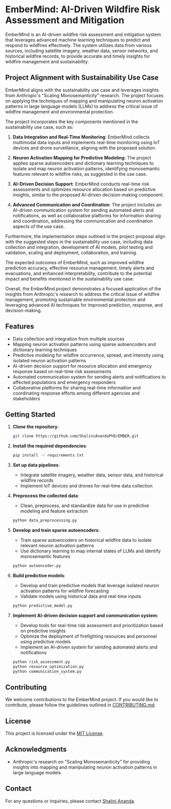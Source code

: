 # EmberMind: AI-Driven Wildfire Risk Assessment and Mitigation

EmberMind is an AI-driven wildfire risk assessment and mitigation system that leverages advanced machine learning techniques to predict and respond to wildfires effectively. The system utilizes data from various sources, including satellite imagery, weather data, sensor networks, and historical wildfire records, to provide accurate and timely insights for wildfire management and sustainability.

## Project Alignment with Sustainability Use Case
EmberMind aligns with the sustainability use case and leverages insights from Anthropic's "Scaling Monosemanticity" research. The project focuses on applying the techniques of mapping and manipulating neuron activation patterns in large language models (LLMs) to address the critical issue of wildfire management and environmental protection.

The project incorporates the key components mentioned in the sustainability use case, such as:

1. **Data Integration and Real-Time Monitoring**: EmberMind collects multimodal data inputs and implements real-time monitoring using IoT devices and drone surveillance, aligning with the proposed solution.

2. **Neuron Activation Mapping for Predictive Modeling**: The project applies sparse autoencoders and dictionary learning techniques to isolate and map neuron activation patterns, identifying monosemantic features relevant to wildfire risks, as suggested in the use case.

3. **AI-Driven Decision Support**: EmberMind conducts real-time risk assessments and optimizes resource allocation based on predictive insights, similar to the proposed AI-driven decision-making component.

4. **Advanced Communication and Coordination**: The project includes an AI-driven communication system for sending automated alerts and notifications, as well as collaborative platforms for information sharing and coordination, addressing the communication and coordination aspects of the use case.

Furthermore, the implementation steps outlined in the project proposal align with the suggested steps in the sustainability use case, including data collection and integration, development of AI models, pilot testing and validation, scaling and deployment, collaboration, and training.

The expected outcomes of EmberMind, such as improved wildfire prediction accuracy, effective resource management, timely alerts and evacuations, and enhanced interpretability, contribute to the potential impact and benefits mentioned in the sustainability use case.

Overall, the EmberMind project demonstrates a focused application of the insights from Anthropic's research to address the critical issue of wildfire management, promoting sustainable environmental protection and leveraging advanced AI techniques for improved prediction, response, and decision-making.

## Features
- Data collection and integration from multiple sources
- Mapping neuron activation patterns using sparse autoencoders and dictionary learning techniques
- Predictive modeling for wildfire occurrence, spread, and intensity using isolated neuron activation patterns
- AI-driven decision support for resource allocation and emergency response based on real-time risk assessments
- Automated communication system for sending alerts and notifications to affected populations and emergency responders
- Collaborative platforms for sharing real-time information and coordinating response efforts among different agencies and stakeholders

## Getting Started
1. **Clone the repository**:
   ```bash
   git clone https://github.com/ShaliniAnandaPhD/EMBER.git
   ```

2. **Install the required dependencies**:
   ```bash
   pip install -r requirements.txt
   ```

3. **Set up data pipelines**:
   - Integrate satellite imagery, weather data, sensor data, and historical wildfire records
   - Implement IoT devices and drones for real-time data collection

4. **Preprocess the collected data**:
   - Clean, preprocess, and standardize data for use in predictive modeling and feature extraction
   ```bash
   python data_preprocessing.py
   ```

5. **Develop and train sparse autoencoders**:
   - Train sparse autoencoders on historical wildfire data to isolate relevant neuron activation patterns
   - Use dictionary learning to map internal states of LLMs and identify monosemantic features
   ```bash
   python autoencoder.py
   ```

6. **Build predictive models**:
   - Develop and train predictive models that leverage isolated neuron activation patterns for wildfire forecasting
   - Validate models using historical data and real-time inputs
   ```bash
   python predictive_model.py
   ```

7. **Implement AI-driven decision support and communication system**:
   - Develop tools for real-time risk assessment and prioritization based on predictive insights
   - Optimize the deployment of firefighting resources and personnel using predictive models
   - Implement an AI-driven system for sending automated alerts and notifications
   ```bash
   python risk_assessment.py
   python resource_optimization.py
   python communication_system.py
   ```

## Contributing
We welcome contributions to the EmberMind project. If you would like to contribute, please follow the guidelines outlined in [CONTRIBUTING.md](link-to-contributing-file).

## License
This project is licensed under the [MIT License](link-to-license-file).

## Acknowledgments
- Anthropic's research on "Scaling Monosemanticity" for providing insights into mapping and manipulating neuron activation patterns in large language models

## Contact
For any questions or inquiries, please contact [Shalini Ananda](mailto:shalini.ananda@example.com).
```
